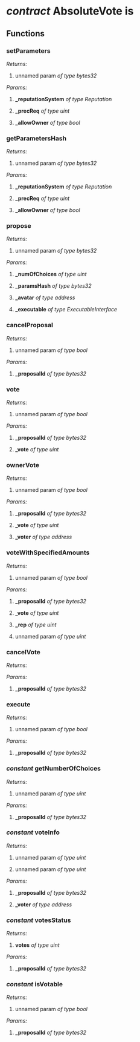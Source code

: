 
# *contract* AbsoluteVote is  



## Functions


###  setParameters

*Returns:*

 1. unnamed param *of type bytes32*


*Params:*

 1. **_reputationSystem** *of type Reputation*

 2. **_precReq** *of type uint*

 3. **_allowOwner** *of type bool*




###  getParametersHash

*Returns:*

 1. unnamed param *of type bytes32*


*Params:*

 1. **_reputationSystem** *of type Reputation*

 2. **_precReq** *of type uint*

 3. **_allowOwner** *of type bool*




###  propose

*Returns:*

 1. unnamed param *of type bytes32*


*Params:*

 1. **_numOfChoices** *of type uint*

 2. **_paramsHash** *of type bytes32*

 3. **_avatar** *of type address*

 4. **_executable** *of type ExecutableInterface*




###  cancelProposal

*Returns:*

 1. unnamed param *of type bool*


*Params:*

 1. **_proposalId** *of type bytes32*




###  vote

*Returns:*

 1. unnamed param *of type bool*


*Params:*

 1. **_proposalId** *of type bytes32*

 2. **_vote** *of type uint*




###  ownerVote

*Returns:*

 1. unnamed param *of type bool*


*Params:*

 1. **_proposalId** *of type bytes32*

 2. **_vote** *of type uint*

 3. **_voter** *of type address*




###  voteWithSpecifiedAmounts

*Returns:*

 1. unnamed param *of type bool*


*Params:*

 1. **_proposalId** *of type bytes32*

 2. **_vote** *of type uint*

 3. **_rep** *of type uint*

 4. unnamed param *of type uint*




###  cancelVote

*Returns:*


*Params:*

 1. **_proposalId** *of type bytes32*




###  execute

*Returns:*

 1. unnamed param *of type bool*


*Params:*

 1. **_proposalId** *of type bytes32*




### *constant*  getNumberOfChoices

*Returns:*

 1. unnamed param *of type uint*


*Params:*

 1. **_proposalId** *of type bytes32*




### *constant*  voteInfo

*Returns:*

 1. unnamed param *of type uint*

 2. unnamed param *of type uint*


*Params:*

 1. **_proposalId** *of type bytes32*

 2. **_voter** *of type address*




### *constant*  votesStatus

*Returns:*

 1. **votes** *of type uint*


*Params:*

 1. **_proposalId** *of type bytes32*




### *constant*  isVotable

*Returns:*

 1. unnamed param *of type bool*


*Params:*

 1. **_proposalId** *of type bytes32*



